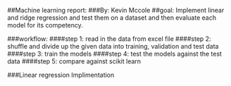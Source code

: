 ##Machine learning report:
###By: Kevin Mccole
##goal: Implement linear and ridge regression and test them on a dataset and then evaluate each model for its competency.

###workflow:
####step 1: read in the data from excel file 
####step 2: shuffle and divide up the given data into training, validation and test data
####step 3: train the models 
####step 4: test the models against the test data
####step 5: compare against scikit learn 


###Linear regression Implimentation

